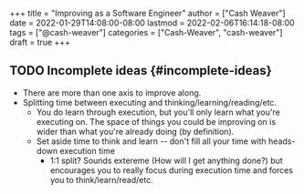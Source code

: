 +++
title = "Improving as a Software Engineer"
author = ["Cash Weaver"]
date = 2022-01-29T14:08:00-08:00
lastmod = 2022-02-06T16:14:18-08:00
tags = ["@cash-weaver"]
categories = ["Cash-Weaver", "cash-weaver"]
draft = true
+++

## <span class="org-todo todo TODO">TODO</span> Incomplete ideas {#incomplete-ideas}

-   There are more than one axis to improve along.
-   Splitting time between executing and thinking/learning/reading/etc.
    -   You do learn through execution, but you'll only learn what you're executing on. The space of things you could be improving on is wider than what you're already doing (by definition).
    -   Set aside time to think and learn -- don't fill all your time with heads-down execution time
        -   1:1 split? Sounds extereme (How will I get anything done?) but encourages you to really focus during execution time and forces you to think/learn/read/etc.
